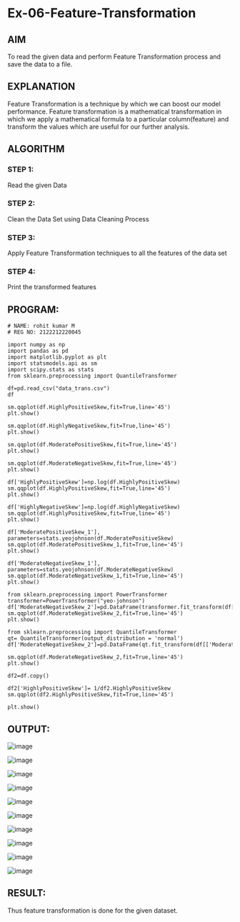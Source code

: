 
# Ex-06-Feature-Transformation

## AIM

To read the given data and perform Feature Transformation process and save the data to a file.

## EXPLANATION

Feature Transformation is a technique by which we can boost our model performance. Feature transformation is a mathematical transformation in which we apply a mathematical formula to a particular column(feature) and transform the values which are useful for our further analysis.

## ALGORITHM

### STEP 1:
Read the given Data

### STEP 2:
Clean the Data Set using Data Cleaning Process

### STEP 3:
Apply Feature Transformation techniques to all the features of the data set

### STEP 4:
Print the transformed features

## PROGRAM:

```
# NAME: rohit kumar M
# REG NO: 2122212220045

import numpy as np
import pandas as pd
import matplotlib.pyplot as plt
import statsmodels.api as sm
import scipy.stats as stats
from sklearn.preprocessing import QuantileTransformer

df=pd.read_csv("data_trans.csv")
df

sm.qqplot(df.HighlyPositiveSkew,fit=True,line='45')
plt.show()

sm.qqplot(df.HighlyNegativeSkew,fit=True,line='45')
plt.show()

sm.qqplot(df.ModeratePositiveSkew,fit=True,line='45')
plt.show()

sm.qqplot(df.ModerateNegativeSkew,fit=True,line='45')
plt.show()

df['HighlyPositiveSkew']=np.log(df.HighlyPositiveSkew)
sm.qqplot(df.HighlyPositiveSkew,fit=True,line='45')
plt.show()

df['HighlyNegativeSkew']=np.log(df.HighlyNegativeSkew)
sm.qqplot(df.HighlyPositiveSkew,fit=True,line='45')
plt.show()

df['ModeratePositiveSkew_1'], parameters=stats.yeojohnson(df.ModeratePositiveSkew)
sm.qqplot(df.ModeratePositiveSkew_1,fit=True,line='45')
plt.show()

df['ModerateNegativeSkew_1'], parameters=stats.yeojohnson(df.ModerateNegativeSkew)
sm.qqplot(df.ModerateNegativeSkew_1,fit=True,line='45')
plt.show()

from sklearn.preprocessing import PowerTransformer
transformer=PowerTransformer("yeo-johnson")
df['ModerateNegativeSkew_2']=pd.DataFrame(transformer.fit_transform(df[['ModerateNegativeSkew']]))
sm.qqplot(df.ModerateNegativeSkew_2,fit=True,line='45')
plt.show()

from sklearn.preprocessing import QuantileTransformer
qt= QuantileTransformer(output_distribution = 'normal')
df['ModerateNegativeSkew_2']=pd.DataFrame(qt.fit_transform(df[['ModerateNegativeSkew']]))

sm.qqplot(df.ModerateNegativeSkew_2,fit=True,line='45')
plt.show()

df2=df.copy()

df2['HighlyPositiveSkew']= 1/df2.HighlyPositiveSkew
sm.qqplot(df2.HighlyPositiveSkew,fit=True,line='45')

plt.show()
```

## OUTPUT:
![image](https://user-images.githubusercontent.com/94154683/197689770-3a3eaeb0-893e-44c8-8f68-44e32a2649b0.png)

![image](https://user-images.githubusercontent.com/94154683/197689814-3694160d-908f-4231-a0db-650ff010af04.png)

![image](https://user-images.githubusercontent.com/94154683/197689850-6e468f71-c5b0-47b8-ac0d-b867332e873f.png)

![image](https://user-images.githubusercontent.com/94154683/197689891-94aeffa0-8937-455c-871e-6c7ddfa8ff51.png)

![image](https://user-images.githubusercontent.com/94154683/197689932-daa0397d-917c-40e0-859b-62ce48cd7d8f.png)

![image](https://user-images.githubusercontent.com/94154683/197689974-df9a8993-a064-4a73-9564-0e9bb3b7d61e.png)

![image](https://user-images.githubusercontent.com/94154683/197690077-9970da20-7ff7-4b8b-bf25-0aa8478de4ea.png)

![image](https://user-images.githubusercontent.com/94154683/197690168-8e6c3d09-2046-4f34-b404-2f3a55de7781.png)

![image](https://user-images.githubusercontent.com/94154683/197690206-127a5a92-b62f-4456-9d54-61b3fc83e642.png)

![image](https://user-images.githubusercontent.com/94154683/197690242-c3a3e2e2-9150-45ba-a9c3-5fb35ad47407.png)


## RESULT:
Thus feature transformation is done for the given dataset.
